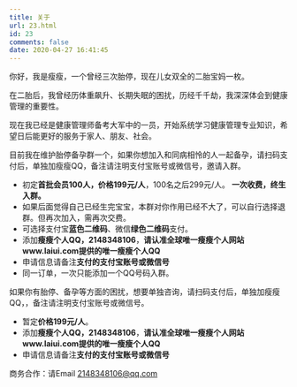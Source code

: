 ```yaml
---
title: 关于
url: 23.html
id: 23
comments: false
date: 2020-04-27 16:41:45
---
```


你好，我是瘦瘦，一个曾经三次胎停，现在儿女双全的二胎宝妈一枚。

在二胎后，我曾经历体重飙升、长期失眠的困扰，历经千千劫，我深深体会到健康管理的重要性。

现在我已经是健康管理师备考大军中的一员，开始系统学习健康管理专业知识，希望日后能更好的服务于家人、朋友、社会。

目前我在维护胎停备孕群一个，如果你想加入和同病相怜的人一起备孕，请扫码支付后，单独加瘦瘦QQ，备注请注明支付宝账号或微信号，邀请入群。
   * 初定**首批会员100人，价格199元/人**，100名之后299元/人。 **一次收费，终生入群。**
   * 如果后面觉得自己已经生完宝宝，本群对你作用已经不大了，可以自行选择退群。但再次加入，需再次交费。
   * 可选择支付宝**蓝色二维码**、微信**绿色二维码**支付。
   * 添加**瘦瘦个人QQ，2148348106**，**请认准全球唯一瘦瘦个人网站www.laiui.com提供的唯一瘦瘦个人QQ**
   * 申请信息请备注**支付的支付宝账号或微信号**
   * 同一订单，一次只能添加一个QQ号码入群。


如果你有胎停、备孕等方面的困扰，想要单独咨询，请扫码支付后，单独加瘦瘦QQ，，备注请注明支付宝账号或微信号。
   * 暂定**价格199元/人**。
   * 添加**瘦瘦个人QQ，2148348106**，**请认准全球唯一瘦瘦个人网站www.laiui.com提供的唯一瘦瘦个人QQ**
   * 申请信息请备注**支付的支付宝账号或微信号**

商务合作：请Email 2148348106@qq.com


